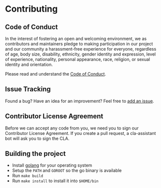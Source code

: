 Contributing
============

## Code of Conduct

In the interest of fostering an open and welcoming environment, we as
contributors and maintainers pledge to making participation in our project and
our community a harassment-free experience for everyone, regardless of age, body
size, disability, ethnicity, gender identity and expression, level of experience,
nationality, personal appearance, race, religion, or sexual identity and
orientation.

Please read and understand the [Code of Conduct](https://github.com/Graylog2/graylog-project-cli/blob/master/CODE_OF_CONDUCT.md).

## Issue Tracking

Found a bug? Have an idea for an improvement? Feel free to [add an issue](../../issues).

## Contributor License Agreement

Before we can accept any code from you, we need you to sign our Contributor
License Agreement. If you create a pull request, a cla-assistant bot will
ask you to sign the CLA.

## Building the project

- Install [golang](https://golang.org/dl/) for your operating system
- Setup the `PATH` and `GOROOT` so the go binary is available
- Run `make build`
- Run `make install` to install it into `$HOME/bin`

